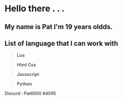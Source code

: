 # Hello there . . .
## My name is **Pat** I'm 19 years oldds.
## **List of language that I can work with**
>**Lua**

>**Html Css**

>**Javascript**

>**Python**

Disocrd : Pat6900 #4095
